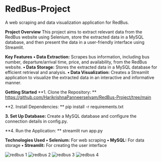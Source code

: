 # RedBus-Project
A web scraping and data visualization application for RedBus.

**Project Overview**
This project aims to extract relevant data from the RedBus website using Selenium, store the extracted data in a MySQL database, and then present the data in a user-friendly interface using Streamlit.

**Key Features**
**•	Data Extraction:** Scrapes bus information, including bus number, departure/arrival time, price, and availability, from the RedBus website.
**•	Data Storage:** Stores the extracted data in a MySQL database for efficient retrieval and analysis.
**•	Data Visualization:** Creates a Streamlit application to visualize the extracted data in an interactive and informative manner.

**Getting Started**
**1.	Clone the Repository: **
https://github.com/HarikrishnaPanneerselvam/RedBus-Project/tree/main


**2.	Install Dependencies: **
pip install -r requirements.txt


**3.	Set Up Database:** 
Create a MySQL database and configure the connection details in config.py.

**4.	Run the Application: **
streamlit run app.py

**Technologies Used**
**•	Selenium:** For web scraping
**•	MySQL:** For data storage
**•	Streamlit:** For creating the user interface

![redbus 1](https://github.com/user-attachments/assets/956643e0-69a3-4b7d-becf-4e49c9f47b1c)
![redbus 2](https://github.com/user-attachments/assets/f6b6a15b-eecb-4169-80fc-ca645690dd38)
![redbus 3](https://github.com/user-attachments/assets/b03c9125-def0-402c-8b94-1ca442516b7c)
![redbus 4](https://github.com/user-attachments/assets/124a21f4-bf51-4dd3-bdb1-386e665bcbfc)


